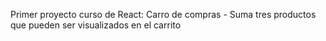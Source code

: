 Primer proyecto curso de React: Carro de compras - 
Suma tres productos que pueden ser visualizados en el carrito 
